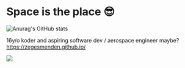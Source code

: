 # Space is the place 😎
![Anurag's GitHub stats](https://github-readme-stats.vercel.app/api?username=ZegesMenden&count_private=true&hide=stars,prs,issues)

16y/o koder and aspiring software dev / aerospace engineer maybe?\
https://zegesmenden.github.io/

![](https://komarev.com/ghpvc/?username=ZegesMenden)
